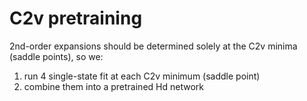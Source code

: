 # C2v pretraining
2nd-order expansions should be determined solely at the C2v minima (saddle points), so we:
1. run 4 single-state fit at each C2v minimum (saddle point)
2. combine them into a pretrained Hd network
